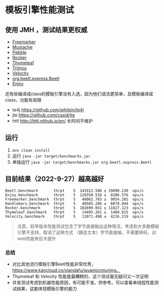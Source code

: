 # 模板引擎性能测试


## 使用 JMH ，测试结果更权威 

* [Freemarker](http://freemarker.org/)
* [Mustache](https://github.com/spullara/mustache.java)
* [Pebble](http://www.mitchellbosecke.com/pebble)
* [Rocker](https://github.com/fizzed/rocker)
* [Thymeleaf](http://www.thymeleaf.org/)
* [Trimou](http://trimou.org/)
* [Velocity](http://velocity.apache.org/)
* [org.beetl.express.Beetl](http://ibeetl.com/)
* [Enjoy](http://jfinal.com/)

还有些编译成class的模板引擎没有入选，因为他们语法更简单，且模板编译成class，功能有局限

* te4j https://github.com/whilein/te4j
* jte  https://github.com/casid/jte
* httl http://httl.github.io/en/ 长时间不维护



## 运行


1. `mvn clean install`
2. 运行 `java -jar target/benchmarks.jar`
3. 单独运行 `java -jar target/benchmarks.jar org.beetl.express.Beetl`



## 目前结果（2022-9-27）越高越好
```
Beetl.benchmark       thrpt    5  141912.506 ± 19090.130  ops/s
Enjoy.benchmark       thrpt    5  129350.516 ±  8206.576  ops/s
Freemarker.benchmark  thrpt    5   48062.783 ±  9054.282  ops/s
Handlebars.benchmark  thrpt    5   48505.286 ±  6078.944  ops/s
Rocker.benchmark      thrpt    5  102699.041 ± 11827.123  ops/s
Thymeleaf.benchmark   thrpt    5   14495.261 ±  1460.815  ops/s
Velocity.benchmark    thrpt    5   12071.498 ±  4226.219  ops/s

```
> 注意，较早版本性能测试包含了字节直接输出这种情况，考虑到大多数模板引擎不支持，取消了这种方式
> （静态文本）字节直接输，不需要转码，对web性能有巨大提升

### 总结

* 对比其他流行模板引擎Beetl性能非常优秀， https://www.kancloud.cn/xiandafu/javamicrotuning。
* Thymeleaf 和 Velocity 性能是最糟糕的，这个测试毫无疑问又一次证明
* 并发测试考虑到机器性能原因，有可能不准，供参考。可以查看单线程性能测试结果，这能体现模板引擎的能力


